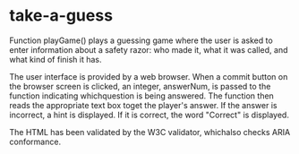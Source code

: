 take-a-guess
============

Function playGame() plays a guessing game where the user is asked to enter
information about a safety razor: who made it, what it was called, and what kind
of finish it has.

The user interface is provided by a web browser. When a commit button on the
browser screen is clicked, an integer, answerNum, is passed to the function indicating whichquestion is being answered. The function then reads the
appropriate text box toget the player's answer. If the answer is incorrect, a
hint is displayed. If it is correct, the word "Correct" is displayed.

The HTML has been validated by the W3C validator, whichalso checks ARIA
conformance.

